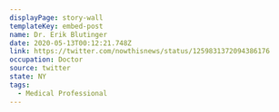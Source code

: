```yaml
---
displayPage: story-wall
templateKey: embed-post
name: Dr. Erik Blutinger
date: 2020-05-13T00:12:21.748Z
link: https://twitter.com/nowthisnews/status/1259831372094386176
occupation: Doctor
source: twitter
state: NY
tags:
  - Medical Professional
---
```

